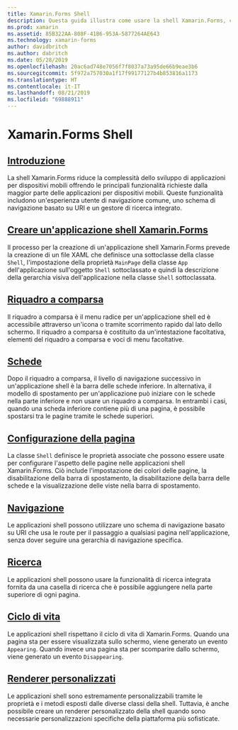 ```yaml
---
title: Xamarin.Forms Shell
description: Questa guida illustra come usare la shell Xamarin.Forms, che riduce la complessità delle applicazioni Xamarin.Forms offrendo le principali funzionalità richieste dalla maggior parte delle applicazioni.
ms.prod: xamarin
ms.assetid: 85B322AA-808F-41B6-953A-5877264AE643
ms.technology: xamarin-forms
author: davidbritch
ms.author: dabritch
ms.date: 05/28/2019
ms.openlocfilehash: 20ac6ad748e7056f7f8037a73a95de66b9eae3b6
ms.sourcegitcommit: 5f972a757030a1f17f99177127b4b853816a1173
ms.translationtype: HT
ms.contentlocale: it-IT
ms.lasthandoff: 08/21/2019
ms.locfileid: "69888911"
---
```

# <a name="xamarinforms-shell"></a>Xamarin.Forms Shell

## <a name="introductionintroductionmd"></a>[Introduzione](introduction.md)

La shell Xamarin.Forms riduce la complessità dello sviluppo di applicazioni per dispositivi mobili offrendo le principali funzionalità richieste dalla maggior parte delle applicazioni per dispositivi mobili. Queste funzionalità includono un'esperienza utente di navigazione comune, uno schema di navigazione basato su URI e un gestore di ricerca integrato.

## <a name="create-a-xamarinforms-shell-applicationcreatemd"></a>[Creare un'applicazione shell Xamarin.Forms](create.md)

Il processo per la creazione di un'applicazione shell Xamarin.Forms prevede la creazione di un file XAML che definisce una sottoclasse della classe `Shell`, l'impostazione della proprietà `MainPage` della classe `App` dell'applicazione sull'oggetto `Shell` sottoclassato e quindi la descrizione della gerarchia visiva dell'applicazione nella classe `Shell` sottoclassata.

## <a name="flyoutflyoutmd"></a>[Riquadro a comparsa](flyout.md)

Il riquadro a comparsa è il menu radice per un'applicazione shell ed è accessibile attraverso un'icona o tramite scorrimento rapido dal lato dello schermo. Il riquadro a comparsa è costituito da un'intestazione facoltativa, elementi del riquadro a comparsa e voci di menu facoltative.

## <a name="tabstabsmd"></a>[Schede](tabs.md)

Dopo il riquadro a comparsa, il livello di navigazione successivo in un'applicazione shell è la barra delle schede inferiore. In alternativa, il modello di spostamento per un'applicazione può iniziare con le schede nella parte inferiore e non usare un riquadro a comparsa. In entrambi i casi, quando una scheda inferiore contiene più di una pagina, è possibile spostarsi tra le pagine tramite le schede superiori.

## <a name="page-configurationconfigurationmd"></a>[Configurazione della pagina](configuration.md)

La classe `Shell` definisce le proprietà associate che possono essere usate per configurare l'aspetto delle pagine nelle applicazioni shell Xamarin.Forms. Ciò include l'impostazione dei colori delle pagine, la disabilitazione della barra di spostamento, la disabilitazione della barra delle schede e la visualizzazione delle viste nella barra di spostamento.

## <a name="navigationnavigationmd"></a>[Navigazione](navigation.md)

Le applicazioni shell possono utilizzare uno schema di navigazione basato su URI che usa le route per il passaggio a qualsiasi pagina nell'applicazione, senza dover seguire una gerarchia di navigazione specifica.

## <a name="searchsearchmd"></a>[Ricerca](search.md)

Le applicazioni shell possono usare la funzionalità di ricerca integrata fornita da una casella di ricerca che è possibile aggiungere nella parte superiore di ogni pagina.

## <a name="lifecyclelifecyclemd"></a>[Ciclo di vita](lifecycle.md)

Le applicazioni shell rispettano il ciclo di vita di Xamarin.Forms. Quando una pagina sta per essere visualizzata sullo schermo, viene generato un evento `Appearing`. Quando invece una pagina sta per scomparire dallo schermo, viene generato un evento `Disappearing`.

## <a name="custom-rendererscustomrenderersmd"></a>[Renderer personalizzati](customrenderers.md)

Le applicazioni shell sono estremamente personalizzabili tramite le proprietà e i metodi esposti dalle diverse classi della shell. Tuttavia, è anche possibile creare un renderer personalizzato della shell quando sono necessarie personalizzazioni specifiche della piattaforma più sofisticate.
